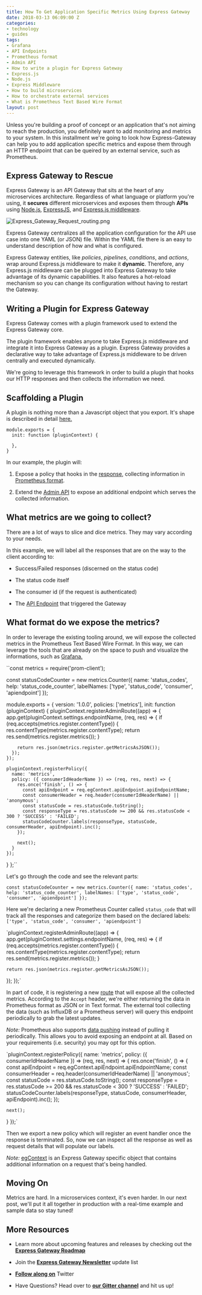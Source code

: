 ```yaml
---
title: How To Get Application Specific Metrics Using Express Gateway
date: 2018-03-13 06:09:00 Z
categories:
- technology
- guides
tags:
- Grafana
- API Endpoints
- Prometheus format
- Admin API
- How to write a plugin for Express Gateway
- Express.js
- Node.js
- Express Middleware
- How to build microservices
- How to orchestrate external services
- What is Prometheus Text Based Wire Format
layout: post
---
```


Unless you're building a proof of concept or an application that's not aiming to reach the production, you definitely want to add monitoring and metrics to your system. In this installment we're going to look how Express-Gateway can help you to add application specific metrics and expose them through an HTTP endpoint that can be queired by an external service, such as Prometheus.

<!--excerpt-->

## Express Gateway to Rescue

Express Gateway is an API Gateway that sits at the heart of any microservices architecture. Regardless of what language or platform you're using, it **secures** different microservices and exposes them through **APIs** using [Node.js](https://nodejs.org/), [ExpressJS](https://expressjs.com/), and [Express.js middleware](https://expressjs.com/en/guide/writing-middleware.html).

![Express_Gateway_Request_routing.png](/uploads/Express_Gateway_Request_routing.png)

Express Gateway centralizes all the application configuration for the API use case into one YAML (or JSON) file. Within the YAML file there is an easy to understand description of how and what is configured.

Express Gateway entities, like *policies*, *pipelines*, *conditions*, and *actions*, wrap around Express.js middleware to make it **dynamic**. Therefore, any Express.js middleware can be plugged into Express Gateway to take advantage of its dynamic capabilities. It also features a hot-reload mechanism so you can change its configuration without having to restart the Gateway.

## Writing a Plugin for Express Gateway

Express Gateway comes with a plugin framework used to extend the Express Gateway core.

The plugin framework enables anyone to take Express.js middleware and integrate it into Express Gateway as a plugin. Express Gateway provides a declarative way to take advantage of Express.js middleware to be driven centrally and executed dynamically.

We're going to leverage this framework in order to build a plugin that hooks our HTTP responses and then collects the information we need.

## Scaffolding a Plugin

A plugin is nothing more than a Javascript object that you export. It's shape is described in detail [here.](https://www.express-gateway.io/docs/plugins/plugin-development/)

```
module.exports = {
  init: function (pluginContext) {
  
  },
}
```

In our example, the plugin will:

1. Expose a policy that hooks in the [response](http://expressjs.com/en/4x/api.html#res), collecting information in [Prometheus format](https://github.com/prometheus/docs/blob/master/content/docs/instrumenting/exposition_formats.md).

2. Extend the [Admin API](https://www.express-gateway.io/docs/admin/#markdown) to expose an additional endpoint which serves the collected information.

## What metrics are we going to collect?

There are a lot of ways to slice and dice metrics. They may vary according to your needs.

In this example, we will label all the responses that are on the way to the client according to:

* Success/Failed responses (discerned on the status code)

* The status code itself

* The consumer id (if the request is authenticated)

* The [API Endpoint](https://www.express-gateway.io/docs/configuration/gateway.config.yml/apiEndpoints/#markdown) that triggered the Gateway

## What format do we expose the metrics?

In order to leverage the existing tooling around, we will expose the collected metrics in the Prometheus Text Based Wire Format. In this way, we can leverage the tools that are already on the space to push and visualize the informations, such as [Grafana.](https://grafana.com/plugins?type=datasource)

``const metrics = require('prom-client');

const statusCodeCounter = new metrics.Counter({
name: 'status_codes',
help: 'status_code_counter',
labelNames: \['type', 'status_code', 'consumer', 'apiendpoint'\]
});

module.exports = {
version: '1.0.0',
policies: \['metrics'\],
init: function (pluginContext) {
pluginContext.registerAdminRoute((app) => {
app.get(pluginContext.settings.endpointName, (req, res) => {
if (req.accepts(metrics.register.contentType)) {
res.contentType(metrics.register.contentType);
return res.send(metrics.register.metrics());
}

        return res.json(metrics.register.getMetricsAsJSON());
      });
    });
    
    pluginContext.registerPolicy({
      name: 'metrics',
      policy: ({ consumerIdHeaderName }) => (req, res, next) => {
        res.once('finish', () => {
          const apiEndpoint = req.egContext.apiEndpoint.apiEndpointName;
          const consumerHeader = req.header(consumerIdHeaderName) || 'anonymous';
          const statusCode = res.statusCode.toString();
          const responseType = res.statusCode >= 200 && res.statusCode < 300 ? 'SUCCESS' : 'FAILED';
          statusCodeCounter.labels(responseType, statusCode, consumerHeader, apiEndpoint).inc();
        });
    
        next();
      }
    });

}
};``

Let's go through the code and see the relevant parts:

`const statusCodeCounter = new metrics.Counter({ name: 'status_codes', help: 'status_code_counter', labelNames: ['type', 'status_code', 'consumer', 'apiendpoint'] });`

Here we're declaring a new Prometheus Counter called `status_code` that will track all the responses and categorize them based on the declared labels:`['type', 'status_code', 'consumer', 'apiendpoint']`

\`pluginContext.registerAdminRoute((app) => {
app.get(pluginContext.settings.endpointName, (req, res) => {
if (req.accepts(metrics.register.contentType)) {
res.contentType(metrics.register.contentType);
return res.send(metrics.register.metrics());
}

    return res.json(metrics.register.getMetricsAsJSON());

});
});\`

In part of code, it is registering a new [route](https://www.express-gateway.io/docs/plugins/route-development/#exporting-admin-routes-to-plugin) that will expose all the collected metrics. According to the `Accept` header, we're either returning the data in Prometheus format as JSON or in Text format. The external tool collecting the data (such as InfluxDB or a Prometheus server) will query this endpoint periodically to grab the latest updates.

*Note:* Prometheus also supports [data pushing](https://prometheus.io/docs/instrumenting/pushing/) instead of pulling it periodically. This allows you to avoid exposing an endpoint at all. Based on your requirements (i.e. security) you may opt for this option.

\`pluginContext.registerPolicy({
name: 'metrics',
policy: ({ consumerIdHeaderName }) => (req, res, next) => {
res.once('finish', () => {
const apiEndpoint = req.egContext.apiEndpoint.apiEndpointName;
const consumerHeader = req.header(consumerIdHeaderName) || 'anonymous';
const statusCode = res.statusCode.toString();
const responseType = res.statusCode >= 200 && res.statusCode < 300 ? 'SUCCESS' : 'FAILED';
statusCodeCounter.labels(responseType, statusCode, consumerHeader, apiEndpoint).inc();
});

    next();

}
});\`

Then we export a new policy which will register an event handler once the response is terminated. So, now we can inspect all the response as well as request details that will populate our labels.

*Note:* [egContext](https://www.express-gateway.io/docs/policies/customization/eg-context/) is an Express Gateway specific object that contains additional information on a request that's being handled.

## Moving On

Metrics are hard. In a microservices context, it's even harder. In our next post, we'll put it all together in production with a real-time example and sample data so stay tuned!

## More Resources

* Learn more about upcoming features and releases by checking out the **[Express Gateway Roadmap](https://github.com/ExpressGateway/express-gateway/milestones)**

* Join the **[Express Gateway Newsletter](https://eepurl.com/cVOqd5)** update list

* **[Follow along on](https://twitter.com/express_gateway)** Twitter

* Have Questions? Head over to **[our Gitter channel](https://gitter.im/ExpressGateway/express-gateway)** and hit us up!